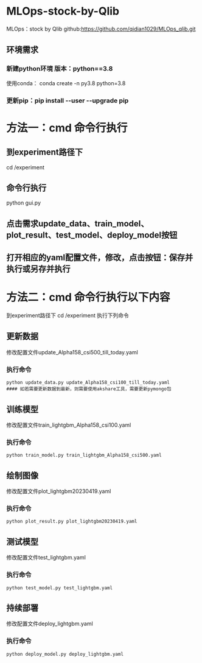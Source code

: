 # MLOps-stock-by-Qlib
MLOps：stock by Qlib
github:https://github.com/qidian1029/MLOps_qlib.git
## 环境需求
### 新建python环境 版本：python==3.8
 使用conda：
   conda create -n py3.8 python=3.8
### 更新pip：pip install --user --upgrade pip

# 方法一：cmd 命令行执行
 ## 到experiment路径下
   cd /experiment
 ## 命令行执行
   python gui.py
## 点击需求update_data、train_model、plot_result、test_model、deploy_model按钮
## 打开相应的yaml配置文件，修改，点击按钮：保存并执行或另存并执行

# 方法二：cmd 命令行执行以下内容
到experiment路径下 
  cd /experiment
  执行下列命令
  ## 更新数据
  修改配置文件update_Alpha158_csi500_till_today.yaml
  ### 执行命令
    python update_data.py update_Alpha158_csi100_till_today.yaml
    #### 如若需要更新数据到最新，则需要使用akshare工具，需要更新pymongo包
    
  ## 训练模型
  修改配置文件train_lightgbm_Alpha158_csi100.yaml
  ### 执行命令
    python train_model.py train_lightgbm_Alpha158_csi500.yaml
  
  ## 绘制图像
  修改配置文件plot_lightgbm20230419.yaml
  ### 执行命令
    python plot_result.py plot_lightgbm20230419.yaml
    
  ## 测试模型
  修改配置文件test_lightgbm.yaml
  ### 执行命令
    python test_model.py test_lightgbm.yaml
    
  ## 持续部署
  修改配置文件deploy_lightgbm.yaml
  ### 执行命令
    python deploy_model.py deploy_lightgbm.yaml
